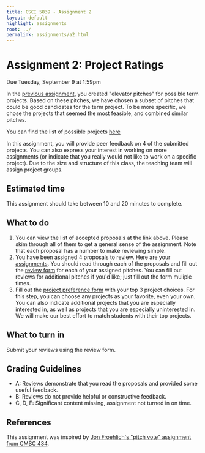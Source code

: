 ```yaml
---
title: CSCI 5839 - Assignment 2
layout: default
highlight: assignments
root: ../
permalink: assignments/a2.html
---
```

# Assignment 2: Project Ratings

Due Tuesday, September 9 at 1:59pm

In the [previous assignment](a1.html), you created "elevator pitches" for possible term projects. Based on these pitches, we have chosen a subset of pitches that could be good candidates for the term project. To be more specific, we chose the projects that seemed the most feasible, and combined similar pitches.

You can find the list of possible projects [here](https://docs.google.com/document/d/1e4lN02ZFPIyH4XZWkxA2Ph2jVQ7t4kZUFr8_jMTDaa4/edit?usp=sharing)

In this assignment, you will provide peer feedback on 4 of the submitted projects. You can also express your interest in working on more assignments (or indicate that you really would not like to work on a specific project). Due to the size and structure of this class, the teaching team will assign project groups.

## Estimated time
This assignment should take between 10 and 20 minutes to complete.

## What to do
1. You can view the list of accepted proposals at the link above. Please skim through all of them to get a general sense of the assignment. Note that each proposal has a number to make reviewing simple.
2. You have been assigned 4 proposals to review. Here are your [assignments](https://docs.google.com/spreadsheets/d/1jGuqLwZOrBAxL83Ar7-guyMdNr7g58PyWS7LOQs31UQ/edit?usp=sharing). You should read through each of the proposals and fill out the [review form](https://docs.google.com/a/colorado.edu/forms/d/1xiZV-FOjvm_IZX_uYaYafgthMcfyoRrO7PAk3fOSMoM/viewform) for each of your assigned pitches. You can fill out reviews for additional pitches if you'd like; just fill out the form muliple times.
3. Fill out the [project preference form](https://docs.google.com/a/colorado.edu/forms/d/1qlzKNCuHSjYqUqV-2A3FSMJ4TkStumEsdSyAB1VFeYM/viewform) with your top 3 project choices. For this step, you can choose any projects as your favorite, even your own. You can also indicate additional projects that you are especially interested in, as well as projects that you are especially uninterested in. We will make our best effort to match students with their top projects.

## What to turn in
Submit your reviews using the review form.

## Grading Guidelines
- A: Reviews demonstrate that you read the proposals and provided some useful feedback.
- B: Reviews do not provide helpful or constructive feedback.
- C, D, F: Significant content missing, assignment not turned in on time.

## References
This assignment was inspired by [Jon Froehlich's "pitch vote" assignment from CMSC 434](http://cmsc434-f13.wikispaces.com/IA03+Pitch+Vote).